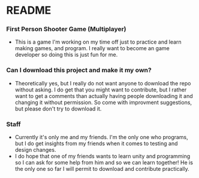 # README #
### First Person Shooter Game (Multiplayer) ###

* This is a game I'm working on my time off just to practice and learn making games, and program. I really want to become an game developer so doing this is just fun for me.

### Can I download this project and make it my own? ###

* Theoretically yes, but I really do not want anyone to download the repo without asking. I do get that you might want to contribute, but I rather want to get a comments than actually having people downloading it and changing it without permission. So come with improvment suggestions, but please don't try to download it.

### Staff ###

* Currently it's only me and my friends. I'm the only one who programs, but I do get insights from my friends when it comes to testing and design changes.
* I do hope that one of my friends wants to learn unity and programming so I can ask for some help from him and so we can learn together! He is the only one so far I will permit to download and contribute practically.